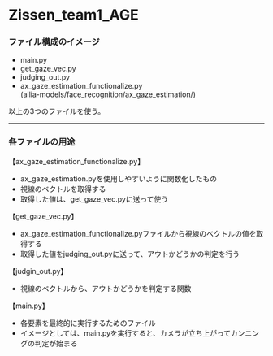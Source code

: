 # Zissen_team1_AGE

### ファイル構成のイメージ
- main.py
- get_gaze_vec.py
- judging_out.py
- ax_gaze_estimation_functionalize.py  
  (ailia-models/face_recognition/ax_gaze_estimation/)

以上の3つのファイルを使う。

---


### 各ファイルの用途
【ax_gaze_estimation_functionalize.py】  
- ax_gaze_estimation.pyを使用しやすいように関数化したもの
- 視線のベクトルを取得する
- 取得した値は、get_gaze_vec.pyに送って使う 

【get_gaze_vec.py】  
- ax_gaze_estimation_functionalize.pyファイルから視線のベクトルの値を取得する
- 取得した値をjudging_out.pyに送って、アウトかどうかの判定を行う

【judgin_out.py】
- 視線のベクトルから、アウトかどうかを判定する関数

【main.py】  
- 各要素を最終的に実行するためのファイル 
- イメージとしては、main.pyを実行すると、カメラが立ち上がってカンニングの判定が始まる
